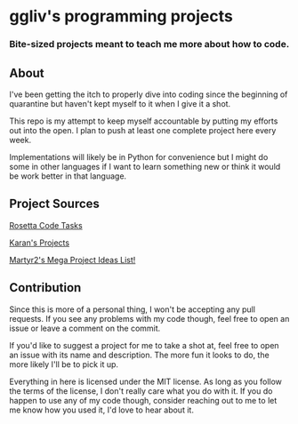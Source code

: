 # ggliv's programming projects
### Bite-sized projects meant to teach me more about how to code.

## About
I've been getting the itch to properly dive into coding since the beginning of quarantine but haven't kept myself to it when I give it a shot.

This repo is my attempt to keep myself accountable by putting my efforts out into the open. I plan to push at least one complete project here every week.

Implementations will likely be in Python for convenience but I might do some in other languages if I want to learn something new or think it would be work better in that language.



## Project Sources
[Rosetta Code Tasks](https://rosettacode.org/wiki/Category:Programming_Tasks)

[Karan's Projects](https://github.com/karan/Projects/#table-of-contents)

[Martyr2's Mega Project Ideas List!](https://www.dreamincode.net/forums/topic/78802-martyr2s-mega-project-ideas-list/)



## Contribution
Since this is more of a personal thing, I won't be accepting any pull requests. If you see any problems with my code though, feel free to open an issue or leave a comment on the commit.

If you'd like to suggest a project for me to take a shot at, feel free to open an issue with its name and description. The more fun it looks to do, the more likely I'll be to pick it up.

Everything in here is licensed under the MIT license. As long as you follow the terms of the license, I don't really care what you do with it. If you do happen to use any of my code though, consider reaching out to me to let me know how you used it, I'd love to hear about it.